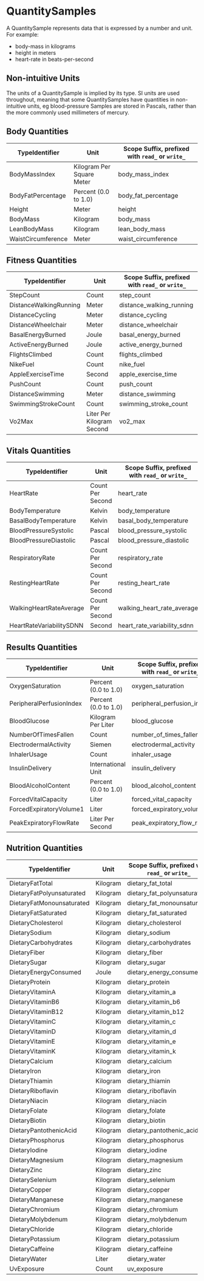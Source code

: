 
# QuantitySamples

A QuantitySample represents data that is expressed by a number and unit. For example:

- body-mass in kilograms
- height in meters
- heart-rate in beats-per-second

## Non-intuitive Units

The units of a QuantitySample is implied by its type. SI units are used throughout, meaning that some QuantitySamples have quantities in non-intuitive units, eg blood-pressure Samples are stored in Pascals, rather than the more commonly used millimeters of mercury.



## Body Quantities

| TypeIdentifier              | Unit                        | Scope Suffix, prefixed with `read_` or `write_` |
| -|-|- |
| BodyMassIndex               | Kilogram Per Square Meter   | body_mass_index |
| BodyFatPercentage           | Percent (0.0 to 1.0)        | body_fat_percentage |
| Height                      | Meter                       | height |
| BodyMass                    | Kilogram                    | body_mass |
| LeanBodyMass                | Kilogram                    | lean_body_mass |
| WaistCircumference          | Meter                       | waist_circumference |


## Fitness Quantities
| TypeIdentifier              | Unit                        | Scope Suffix, prefixed with `read_` or `write_` |
| -|-|- |
| StepCount                   | Count                       | step_count |
| DistanceWalkingRunning      | Meter                       | distance_walking_running |
| DistanceCycling             | Meter                       | distance_cycling |
| DistanceWheelchair          | Meter                       | distance_wheelchair |
| BasalEnergyBurned           | Joule                       | basal_energy_burned |
| ActiveEnergyBurned          | Joule                       | active_energy_burned |
| FlightsClimbed              | Count                       | flights_climbed |
| NikeFuel                    | Count                       | nike_fuel |
| AppleExerciseTime           | Second                      | apple_exercise_time |
| PushCount                   | Count                       | push_count |
| DistanceSwimming            | Meter                       | distance_swimming |
| SwimmingStrokeCount         | Count                       | swimming_stroke_count |
| Vo2Max                      | Liter Per Kilogram Second   | vo2_max |


## Vitals Quantities

| TypeIdentifier              | Unit                        | Scope Suffix, prefixed with `read_` or `write_` |
|-|-|-|
| HeartRate                   | Count Per Second            | heart_rate |
| BodyTemperature             | Kelvin                      | body_temperature |
| BasalBodyTemperature        | Kelvin                      | basal_body_temperature |
| BloodPressureSystolic       | Pascal                      | blood_pressure_systolic |
| BloodPressureDiastolic      | Pascal                      | blood_pressure_diastolic |
| RespiratoryRate             | Count Per Second            | respiratory_rate |
| RestingHeartRate            | Count Per Second            | resting_heart_rate |
| WalkingHeartRateAverage     | Count Per Second            | walking_heart_rate_average |
| HeartRateVariabilitySDNN    | Second                      | heart_rate_variability_sdnn |


## Results Quantities

| TypeIdentifier              | Unit                        | Scope Suffix, prefixed with `read_` or `write_` |
|-|-|-|
| OxygenSaturation            | Percent (0.0 to 1.0)        | oxygen_saturation |
| PeripheralPerfusionIndex    | Percent (0.0 to 1.0)        | peripheral_perfusion_index |
| BloodGlucose                | Kilogram Per Liter          | blood_glucose |
| NumberOfTimesFallen         | Count                       | number_of_times_fallen |
| ElectrodermalActivity       | Siemen                      | electrodermal_activity |
| InhalerUsage                | Count                       | inhaler_usage |
| InsulinDelivery             | International Unit          | insulin_delivery |
| BloodAlcoholContent         | Percent (0.0 to 1.0)        | blood_alcohol_content |
| ForcedVitalCapacity         | Liter                       | forced_vital_capacity |
| ForcedExpiratoryVolume1     | Liter                       | forced_expiratory_volume1 |
| PeakExpiratoryFlowRate      | Liter Per Second            | peak_expiratory_flow_rate |


## Nutrition Quantities

| TypeIdentifier              | Unit                        | Scope Suffix, prefixed with `read_` or `write_` |
|-|-|-|
| DietaryFatTotal             | Kilogram                    | dietary_fat_total |
| DietaryFatPolyunsaturated   | Kilogram                    | dietary_fat_polyunsaturated |
| DietaryFatMonounsaturated   | Kilogram                    | dietary_fat_monounsaturated |
| DietaryFatSaturated         | Kilogram                    | dietary_fat_saturated |
| DietaryCholesterol          | Kilogram                    | dietary_cholesterol |
| DietarySodium               | Kilogram                    | dietary_sodium |
| DietaryCarbohydrates        | Kilogram                    | dietary_carbohydrates |
| DietaryFiber                | Kilogram                    | dietary_fiber |
| DietarySugar                | Kilogram                    | dietary_sugar |
| DietaryEnergyConsumed       | Joule                       | dietary_energy_consumed |
| DietaryProtein              | Kilogram                    | dietary_protein |
| DietaryVitaminA             | Kilogram                    | dietary_vitamin_a |
| DietaryVitaminB6            | Kilogram                    | dietary_vitamin_b6 |
| DietaryVitaminB12           | Kilogram                    | dietary_vitamin_b12 |
| DietaryVitaminC             | Kilogram                    | dietary_vitamin_c |
| DietaryVitaminD             | Kilogram                    | dietary_vitamin_d |
| DietaryVitaminE             | Kilogram                    | dietary_vitamin_e |
| DietaryVitaminK             | Kilogram                    | dietary_vitamin_k |
| DietaryCalcium              | Kilogram                    | dietary_calcium |
| DietaryIron                 | Kilogram                    | dietary_iron |
| DietaryThiamin              | Kilogram                    | dietary_thiamin |
| DietaryRiboflavin           | Kilogram                    | dietary_riboflavin |
| DietaryNiacin               | Kilogram                    | dietary_niacin |
| DietaryFolate               | Kilogram                    | dietary_folate |
| DietaryBiotin               | Kilogram                    | dietary_biotin |
| DietaryPantothenicAcid      | Kilogram                    | dietary_pantothenic_acid |
| DietaryPhosphorus           | Kilogram                    | dietary_phosphorus |
| DietaryIodine               | Kilogram                    | dietary_iodine |
| DietaryMagnesium            | Kilogram                    | dietary_magnesium |
| DietaryZinc                 | Kilogram                    | dietary_zinc |
| DietarySelenium             | Kilogram                    | dietary_selenium |
| DietaryCopper               | Kilogram                    | dietary_copper |
| DietaryManganese            | Kilogram                    | dietary_manganese |
| DietaryChromium             | Kilogram                    | dietary_chromium |
| DietaryMolybdenum           | Kilogram                    | dietary_molybdenum |
| DietaryChloride             | Kilogram                    | dietary_chloride |
| DietaryPotassium            | Kilogram                    | dietary_potassium |
| DietaryCaffeine             | Kilogram                    | dietary_caffeine |
| DietaryWater                | Liter                       | dietary_water |
| UvExposure                  | Count                       | uv_exposure |
